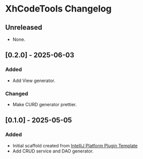<!-- Keep a Changelog guide -> https://keepachangelog.com -->

# XhCodeTools Changelog

## Unreleased

- None.

## [0.2.0] - 2025-06-03

### Added

- Add View generator.

### Changed

- Make CURD generator prettier.

## [0.1.0] - 2025-05-05

### Added

- Initial scaffold created from [IntelliJ Platform Plugin Template](https://github.com/JetBrains/intellij-platform-plugin-template)
- Add CRUD service and DAO generator.